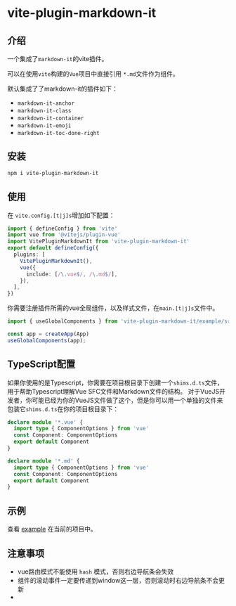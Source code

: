 # vite-plugin-markdown-it

## 介绍

一个集成了`markdown-it`的vite插件。

可以在使用`vite`构建的`Vue`项目中直接引用 `*.md`文件作为组件。

默认集成了了markdown-it的插件如下：

* `markdown-it-anchor`
* `markdown-it-class`
* `markdown-it-container`
* `markdown-it-emoji`
* `markdown-it-toc-done-right`



## 安装

```bash
npm i vite-plugin-markdown-it
```


## 使用

在 `vite.config.[t|j]s`增加如下配置：

```ts
import { defineConfig } from 'vite'
import vue from '@vitejs/plugin-vue'
import VitePluginMarkdownIt from 'vite-plugin-markdown-it'
export default defineConfig({
  plugins: [
    VitePluginMarkdownIt(),
    vue({
      include: [/\.vue$/, /\.md$/],
    }),
  ],
})

```
你需要注册插件所需的vue全局组件，以及样式文件，在`main.[t|j]s`文件中。

```ts
import { useGlobalComponents } from 'vite-plugin-markdown-it/example/src/components/index.ts';

const app = createApp(App)
useGlobalComponents(app);
```



## TypeScript配置

如果你使用的是Typescript，你需要在项目根目录下创建一个`shims.d.ts`文件，
用于帮助Typescript理解Vue SFC文件和Markdown文件的结构。
对于VueJS开发者，你可能已经为你的VueJS文件做了这个，但是你可以用一个单独的文件来包装它`shims.d.ts`在你的项目根目录下：


```ts
declare module '*.vue' {
  import type { ComponentOptions } from 'vue'
  const Component: ComponentOptions
  export default Component
}

declare module '*.md' {
  import type { ComponentOptions } from 'vue'
  const Component: ComponentOptions
  export default Component
}
```

## 示例

查看 [example](./example) 在当前的项目中。

## 注意事项

* vue路由模式不能使用 `hash` 模式，否则右边导航条会失效
* 组件的滚动事件一定要传递到window这一层，否则滚动时右边导航条不会更新
* 
